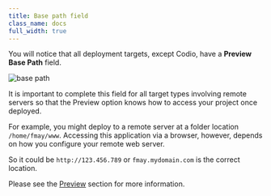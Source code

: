 ```yaml
---
title: Base path field
class_name: docs
full_width: true
---
```


You will notice that all deployment targets, except Codio, have a **Preview Base Path** field. 

<img alt="base path" src="/img/docs/deploy-basepath.png" class="simple"/>


It is important to complete this field for all target types involving remote servers so that the Preview option knows how to access your project once deployed.

For example, you might deploy to a remote server at a folder location `/home/fmay/www`. Accessing this application via a browser, however, depends on how you configure your remote web server. 

So it could be `http://123.456.789` or `fmay.mydomain.com` is the correct location.

Please see the [Preview](/docs/ide/features/inline-preview) section for more information.

